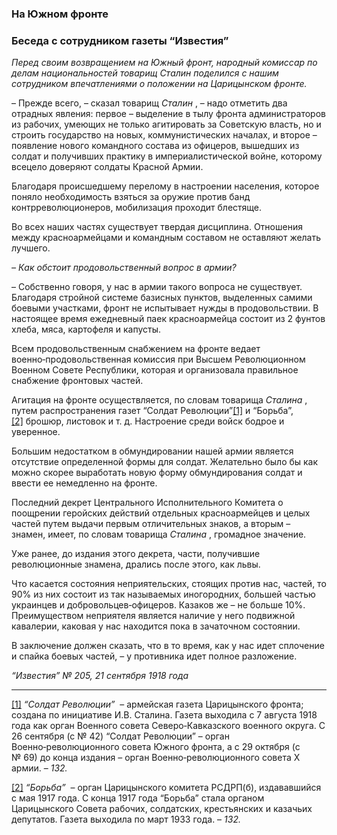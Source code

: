 ### На Южном фронте
### Беседа с сотрудником газеты “Известия”

_Перед своим возвращением на Южный фронт, народный комиссар по делам национальностей товарищ Сталин поделился с нашим сотрудником впечатлениями о положении на Царицынском фронте._

– Прежде всего, – сказал товарищ _Сталин_ , – надо отметить два отрадных явления: первое – выделение в тылу фронта администраторов из рабочих, умеющих не только агитировать за Советскую власть, но и строить государство на новых, коммунистических началах, и второе – появление нового командного состава из офицеров, вышедших из солдат и получивших практику в империалистической войне, которому всецело доверяют солдаты Красной Армии.

Благодаря происшедшему перелому в настроении населения, которое поняло необходимость взяться за оружие против банд контрреволюционеров, мобилизация проходит блестяще.

Во всех наших частях существует твердая дисциплина. Отношения между красноармейцами и командным составом не оставляют желать лучшего.

_–_ _Как обстоит продовольственный вопрос в армии?_

– Собственно говоря, у нас в армии такого вопроса не существует. Благодаря стройной системе базисных пунктов, выделенных самими боевыми участками, фронт не испытывает нужды в продовольствии. В настоящее время ежедневный паек красноармейца состоит из 2 фунтов хлеба, мяса, картофеля и капусты.

Всем продовольственным снабжением на фронте ведает военно‑продовольственная комиссия при Высшем Революционном Военном Совете Республики, которая и организовала правильное снабжение фронтовых частей.

Агитация на фронте осуществляется, по словам товарища _Сталина_ , путем распространения газет “Солдат Революции”[[1]](#_ftn1) и “Борьба”,[[2]](#_ftn2) брошюр, листовок и т. д. Настроение среди войск бодрое и уверенное.

Большим недостатком в обмундировании нашей армии является отсутствие определенной формы для солдат. Желательно было бы как можно скорее выработать новую форму обмундирования солдат и ввести ее немедленно на фронте.

Последний декрет Центрального Исполнительного Комитета о поощрении геройских действий отдельных красноармейцев и целых частей путем выдачи первым отличительных знаков, а вторым – знамен, имеет, по словам товарища _Сталина_ , громадное значение.

Уже ранее, до издания этого декрета, части, получившие революционные знамена, дрались после этого, как львы.

Что касается состояния неприятельских, стоящих против нас, частей, то 90% из них состоит из так называемых иногородних, большей частью украинцев и добровольцев‑офицеров. Казаков же – не больше 10%. Преимуществом неприятеля является наличие у него подвижной кавалерии, каковая у нас находится пока в зачаточном состоянии.

В заключение должен сказать, что в то время, как у нас идет сплочение и спайка боевых частей, – у противника идет полное разложение.

_“Известия” №_ _205, 21 сентября 1918 года_

  

---

[[1]](#_ftnref1) _“Солдат Революции”_  – армейская газета Царицынского фронта; создана по инициативе И.В. Сталина. Газета выходила с 7 августа 1918 года как орган Военного совета Северо‑Кавказского военного округа. С 26 сентября (с № 42) “Солдат Революции” – орган Военно‑революционного совета Южного фронта, а с 29 октября (с № 69) до конца издания – орган Военно‑революционного совета Х армии. – _132._

[[2]](#_ftnref2) _“Борьба”_  – орган Царицынского комитета РСДРП(б), издававшийся с мая 1917 года. С конца 1917 года “Борьба” стала органом Царицынского Совета рабочих, солдатских, крестьянских и казачьих депутатов. Газета выходила по март 1933 года. – _132._